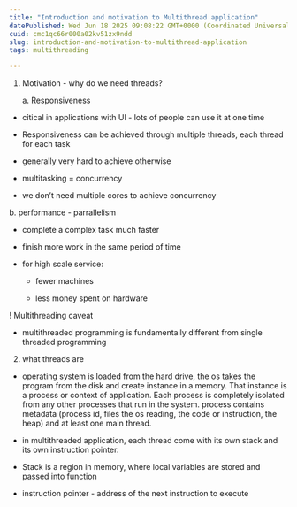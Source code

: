 ```yaml
---
title: "Introduction and motivation to Multithread application"
datePublished: Wed Jun 18 2025 09:08:22 GMT+0000 (Coordinated Universal Time)
cuid: cmc1qc66r000a02kv51zx9ndd
slug: introduction-and-motivation-to-multithread-application
tags: multithreading

---
```


1. Motivation - why do we need threads?
    
    a. Responsiveness
    

* cỉtical in applications with UI - lots of people can use it at one time
    
* Responsiveness can be achieved through multiple threads, each thread for each task
    
* generally very hard to achieve otherwise
    
* multitasking = concurrency
    
* we don’t need multiple cores to achieve concurrency
    

b. performance - parrallelism

* complete a complex task much faster
    
* finish more work in the same period of time
    
* for high scale service:
    
    * fewer machines
        
    * less money spent on hardware
        

! Multithreading caveat

* multithreaded programming is fundamentally different from single threaded programming
    

2. what threads are
    

* operating system is loaded from the hard drive, the os takes the program from the disk and create instance in a memory. That instance is a process or context of application. Each process is completely isolated from any other processes that run in the system. process contains metadata (process id, files the os reading, the code or instruction, the heap) and at least one main thread.
    
* in multithreaded application, each thread come with its own stack and its own instruction pointer.
    
* Stack is a region in memory, where local variables are stored and passed into function
    
* instruction pointer - address of the next instruction to execute